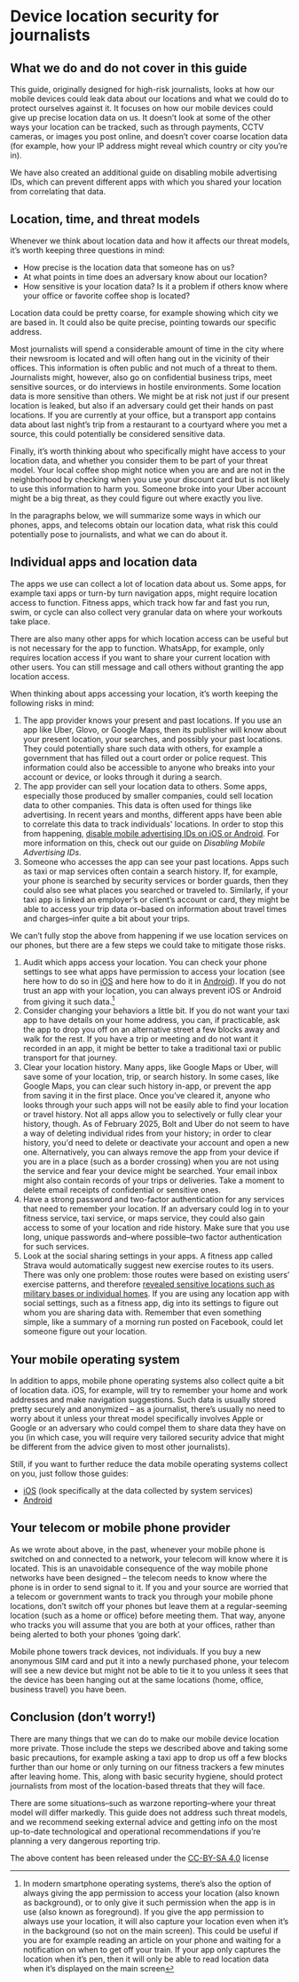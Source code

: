 # Device location security for journalists

## What we do and do not cover in this guide

This guide, originally designed for high-risk journalists, looks at how our mobile devices could leak data about our locations and what we could do to protect ourselves against it. It focuses on how our mobile devices could give up precise location data on us. It doesn’t look at some of the other ways your location can be tracked, such as through payments, CCTV cameras, or images you post online, and doesn’t cover coarse location data (for example, how your IP address might reveal which country or city you’re in).

We have also created an additional guide on disabling mobile advertising IDs, which can prevent different apps with which you shared your location from correlating that data.

## Location, time, and threat models

Whenever we think about location data and how it affects our threat models, it’s worth keeping three questions in mind:

* How precise is the location data that someone has on us?
* At what points in time does an adversary know about our location?
* How sensitive is your location data? Is it a problem if others know where your office or favorite coffee shop is located?

Location data could be pretty coarse, for example showing which city we are based in. It could also be quite precise, pointing towards our specific address.

Most journalists will spend a considerable amount of time in the city where their newsroom is located and will often hang out in the vicinity of their offices. This information is often public and not much of a threat to them. Journalists might, however, also go on confidential business trips, meet sensitive sources, or do interviews in hostile environments. Some location data is more sensitive than others. We might be at risk not just if our present location is leaked, but also if an adversary could get their hands on past locations. If you are currently at your office, but a transport app contains data about last night’s trip from a restaurant to a courtyard where you met a source, this could potentially be considered sensitive data.

Finally, it’s worth thinking about who specifically might have access to your location data, and whether you consider them to be part of your threat model. Your local coffee shop might notice when you are and are not in the neighborhood by checking when you use your discount card but is not likely to use this information to harm you. Someone broke into your Uber account might be a big threat, as they could figure out where exactly you live. 

In the paragraphs below, we will summarize some ways in which our phones, apps, and telecoms obtain our location data, what risk this could potentially pose to journalists, and what we can do about it.

## Individual apps and location data
The apps we use can collect a lot of location data about us. Some apps, for example taxi apps or turn-by turn navigation apps, might require location access to function. Fitness apps, which track how far and fast you run, swim, or cycle can also collect very granular data on where your workouts take place.

There are also many other apps for which location access can be useful but is not necessary for the app to function. WhatsApp, for example, only requires location access if you want to share your current location with other users. You can still message and call others without granting the app location access.

When thinking about apps accessing your location, it’s worth keeping the following risks in mind:

1. The app provider knows your present and past locations. If you use an app like Uber, Glovo, or Google Maps, then its publisher will know about your present location, your searches, and possibly your past locations. They could potentially share such data with others, for example a government that has filled out a court order or police request. This information could also be accessible to anyone who breaks into your account or device, or looks through it during a search.
2. The app provider can sell your location data to others. Some apps, especially those produced by smaller companies, could sell location data to other companies. This data is often used for things like advertising. In recent years and months, different apps have been able to correlate this data to track individuals' locations. In order to stop this from happening, [disable mobile advertising IDs on iOS or Android](https://www.eff.org/deeplinks/2022/05/how-disable-ad-id-tracking-ios-and-android-and-why-you-should-do-it-now). For more information on this, check out our guide on *Disabling Mobile Advertising IDs*.
3. Someone who accesses the app can see your past locations. Apps such as taxi or map services often contain a search history. If, for example, your phone is searched by security services or border guards, then they could also see what places you searched or traveled to. Similarly, if your taxi app is linked an employer’s or client’s account or card, they might be able to access your trip data or–based on information about travel times and charges–infer quite a bit about your trips.

We can’t fully stop the above from happening if we use location services on our phones, but there are a few steps we could take to mitigate those risks.

1. Audit which apps access your location. You can check your phone settings to see what apps have permission to access your location (see here how to do so in [iOS](https://support.apple.com/en-us/102647) and here how to do it in [Android](https://support.google.com/android/answer/6179507?hl=en)). If you do not trust an app with your location, you can always prevent iOS or Android from giving it such data.[^1]
2. Consider changing your behaviors a little bit. If you do not want your taxi app to have details on your home address, you can, if practicable, ask the app to drop you off on an alternative street a few blocks away and walk for the rest. If you have a trip or meeting and do not want it recorded in an app, it might be better to take a traditional taxi or public transport for that journey.
3. Clear your location history. Many apps, like Google Maps or Uber, will save some of your location, trip, or search history. In some cases, like Google Maps, you can clear such history in-app, or prevent the app from saving it in the first place. Once you’ve cleared it, anyone who looks through your such apps will not be easily able to find your location or travel history. Not all apps allow you to selectively or fully clear your history, though. As of February 2025, Bolt and Uber do not seem to have a way of deleting individual rides from your history; in order to clear history, you'd need to delete or deactivate your account and open a new one. Alternatively, you can always remove the app from your device if you are in a place (such as a border crossing) when you are not using the service and fear your device might be searched. Your email inbox might also contain records of your trips or deliveries. Take a moment to delete email receipts of confidential or sensitive ones.
4. Have a strong password and two-factor authentication for any services that need to remember your location. If an adversary could log in to your fitness service, taxi service, or maps service, they could also gain access to some of your location and ride history. Make sure that you use long, unique passwords and–where possible–two factor authentication for such services.
5. Look at the social sharing settings in your apps. A fitness app called Strava would automatically suggest new exercise routes to its users. There was only one problem: those routes were based on existing users’ exercise patterns, and therefore [revealed sensitive locations such as military bases or individual homes](https://www.bbc.com/news/technology-42853072). If you are using any location app with social settings, such as a fitness app, dig into its settings to figure out whom you are sharing data with. Remember that even something simple, like a summary of a morning run posted on Facebook, could let someone figure out your location.

## Your mobile operating system

In addition to apps, mobile phone operating systems also collect quite a bit of location data. iOS, for example, will try to remember your home and work addresses and make navigation suggestions. Such data is usually stored pretty securely and anonymized – as a journalist, there’s usually no need to worry about it unless your threat model specifically involves Apple or Google or an adversary who could compel them to share data they have on you (in which case, you will require very tailored security advice that might be different from the advice given to most other journalists).

Still, if you want to further reduce the data mobile operating systems collect on you, just follow those guides:

* [iOS](https://support.apple.com/en-sg/guide/iphone/iph3dd5f9be/ios) (look specifically at the data collected by system services)
* [Android](https://support.google.com/android/answer/3467281?hl=en#:~:text=phone%20can%20use.-,Open%20your%20phone%27s%20Settings%20app.,my%20location%20on%20or%20off.)

## Your telecom or mobile phone provider

As we wrote about above, in the past, whenever your mobile phone is switched on and connected to a network, your telecom will know where it is located. This is an unavoidable consequence of the way mobile phone networks have been designed – the telecom needs to know where the phone is in order to send signal to it. If you and your source are worried that a telecom or government wants to track you through your mobile phone locations, don’t switch off your phones but leave them at a regular-seeming location (such as a home or office) before meeting them. That way, anyone who tracks you will assume that you are both at your offices, rather than being alerted to both your phones ‘going dark’.

Mobile phone towers track devices, not individuals. If you buy a new anonymous SIM card and put it into a newly purchased phone, your telecom will see a new device but might not be able to tie it to you unless it sees that the device has been hanging out at the same locations (home, office, business travel) you have been.

## Conclusion (don’t worry!)

There are many things that we can do to make our mobile device location more private. Those include the steps we described above and taking some basic precautions, for example asking a taxi app to drop us off a few blocks further than our home or only turning on our fitness trackers a few minutes after leaving home. This, along with basic security hygiene, should protect journalists from most of the location-based threats that they will face.

There are some situations–such as warzone reporting–where your threat model will differ markedly. This guide does not address such threat models, and we recommend seeking external advice and getting
info on the most up-to-date technological and operational recommendations if you’re planning a very dangerous reporting trip.



The above content has been released under the [CC-BY-SA 4.0](https://creativecommons.org/licenses/by-sa/4.0/) license



[^1]: In modern smartphone operating systems, there’s also the option of always giving the app permission to access your location (also known as background), or to only give it such permission when the app is in use (also known as foreground). If you give the app permission to always use your location, it will also capture your location even when it’s in the background (so not on the main screen). This could be useful if you are for example reading an article on your phone and waiting for a notification on when to get off your train. If your app only captures the location when it’s pen, then it will only be able to read location data when it’s displayed on the main screen

